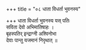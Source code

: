 +++
title = "०८ धाता विधर्ता भुवनस्य"

+++
धाता विधर्ता भुवनस्य यस् पतिः  
सविता देवो अभिमातिषाहः ।  
बृहस्पतिर् इन्द्राग्नी अश्विनोभा  
देवाः पान्तु यजमानं निरृथात् ॥